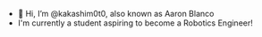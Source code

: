 - 👋 Hi, I’m @kakashim0t0, also known as Aaron Blanco
- I'm currently a student aspiring to become a Robotics Engineer!

<!---
kakashim0t0/kakashim0t0 is a ✨ special ✨ repository because its `README.md` (this file) appears on your GitHub profile.
You can click the Preview link to take a look at your changes.
--->
